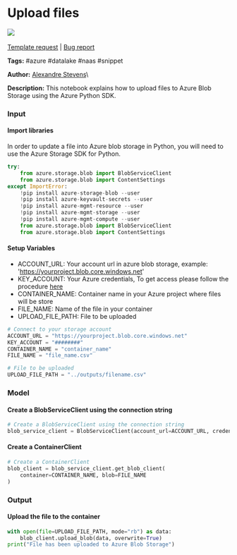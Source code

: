# Upload files

[![](https://naasai-public.s3.eu-west-3.amazonaws.com/open\_in\_naas.svg)](https://app.naas.ai/user-redirect/naas/downloader?url=https://raw.githubusercontent.com/jupyter-naas/awesome-notebooks/master/Azure%20Blob%20Storage/Azure\_Blob\_Storage\_Upload\_files.ipynb)\
\
[Template request](https://github.com/jupyter-naas/awesome-notebooks/issues/new?assignees=\&labels=\&template=template-request.md\&title=Tool+-+Action+of+the+notebook+) | [Bug report](https://github.com/jupyter-naas/awesome-notebooks/issues/new?assignees=\&labels=bug\&template=bug\_report.md\&title=Azure+Blob+Storage+-+Upload+files:+Error+short+description)

**Tags:** #azure #datalake #naas #snippet

**Author:** [Alexandre Stevens](https://www.linkedin.com/in/)\


**Description:** This notebook explains how to upload files to Azure Blob Storage using the Azure Python SDK.

### Input

#### Import libraries

In order to update a file into Azure blob storage in Python, you will need to use the Azure Storage SDK for Python.

```python
try:
    from azure.storage.blob import BlobServiceClient
    from azure.storage.blob import ContentSettings
except ImportError:
    !pip install azure-storage-blob --user
    !pip install azure-keyvault-secrets --user
    !pip install azure-mgmt-resource --user
    !pip install azure-mgmt-storage --user
    !pip install azure-mgmt-compute --user
    from azure.storage.blob import BlobServiceClient
    from azure.storage.blob import ContentSettings
```

#### Setup Variables

* ACCOUNT\_URL: Your account url in azure blob storage, example: 'https://yourproject.blob.core.windows.net'
* KEY\_ACCOUNT: Your Azure credentials, To get access please follow the procedure [here](https://learn.microsoft.com/en-us/azure/storage/common/storage-account-keys-manage?tabs=azure-portal)
* CONTAINER\_NAME: Container name in your Azure project where files will be store
* FILE\_NAME: Name of the file in your container
* UPLOAD\_FILE\_PATH: File to be uploaded

```python
# Connect to your storage account
ACCOUNT_URL = "https://yourproject.blob.core.windows.net"
KEY_ACCOUNT = "########"
CONTAINER_NAME = "container_name"
FILE_NAME = "file_name.csv"

# File to be uploaded
UPLOAD_FILE_PATH = "../outputs/filename.csv"
```

### Model

#### Create a BlobServiceClient using the connection string

```python
# Create a BlobServiceClient using the connection string
blob_service_client = BlobServiceClient(account_url=ACCOUNT_URL, credential=KEY_ACCOUNT)
```

#### Create a ContainerClient

```python
# Create a ContainerClient
blob_client = blob_service_client.get_blob_client(
    container=CONTAINER_NAME, blob=FILE_NAME
)
```

### Output

#### Upload the file to the container

```python
with open(file=UPLOAD_FILE_PATH, mode="rb") as data:
    blob_client.upload_blob(data, overwrite=True)
print("File has been uploaded to Azure Blob Storage")
```
